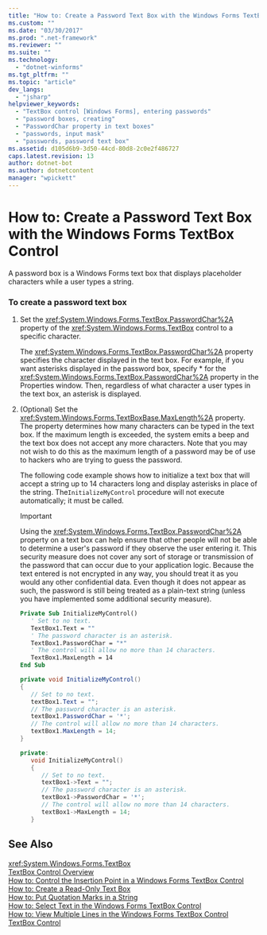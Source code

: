 ```yaml
---
title: "How to: Create a Password Text Box with the Windows Forms TextBox Control | Microsoft Docs"
ms.custom: ""
ms.date: "03/30/2017"
ms.prod: ".net-framework"
ms.reviewer: ""
ms.suite: ""
ms.technology: 
  - "dotnet-winforms"
ms.tgt_pltfrm: ""
ms.topic: "article"
dev_langs: 
  - "jsharp"
helpviewer_keywords: 
  - "TextBox control [Windows Forms], entering passwords"
  - "password boxes, creating"
  - "PasswordChar property in text boxes"
  - "passwords, input mask"
  - "passwords, password text box"
ms.assetid: d105d6b9-3d50-44cd-80d8-2c0e2f486727
caps.latest.revision: 13
author: dotnet-bot
ms.author: dotnetcontent
manager: "wpickett"
---
```

# How to: Create a Password Text Box with the Windows Forms TextBox Control
A password box is a Windows Forms text box that displays placeholder characters while a user types a string.  
  
### To create a password text box  
  
1.  Set the <xref:System.Windows.Forms.TextBox.PasswordChar%2A> property of the <xref:System.Windows.Forms.TextBox> control to a specific character.  
  
     The <xref:System.Windows.Forms.TextBox.PasswordChar%2A> property specifies the character displayed in the text box. For example, if you want asterisks displayed in the password box, specify * for the <xref:System.Windows.Forms.TextBox.PasswordChar%2A> property in the Properties window. Then, regardless of what character a user types in the text box, an asterisk is displayed.  
  
2.  (Optional) Set the <xref:System.Windows.Forms.TextBoxBase.MaxLength%2A> property. The property determines how many characters can be typed in the text box. If the maximum length is exceeded, the system emits a beep and the text box does not accept any more characters. Note that you may not wish to do this as the maximum length of a password may be of use to hackers who are trying to guess the password.  
  
     The following code example shows how to initialize a text box that will accept a string up to 14 characters long and display asterisks in place of the string. The`InitializeMyControl` procedure will not execute automatically; it must be called.  
  
    > [!IMPORTANT]
    >  Using the <xref:System.Windows.Forms.TextBox.PasswordChar%2A> property on a text box can help ensure that other people will not be able to determine a user's password if they observe the user entering it. This security measure does not cover any sort of storage or transmission of the password that can occur due to your application logic. Because the text entered is not encrypted in any way, you should treat it as you would any other confidential data. Even though it does not appear as such, the password is still being treated as a plain-text string (unless you have implemented some additional security measure).  
  
    ```vb  
    Private Sub InitializeMyControl()  
       ' Set to no text.  
       TextBox1.Text = ""  
       ' The password character is an asterisk.  
       TextBox1.PasswordChar = "*"  
       ' The control will allow no more than 14 characters.  
       TextBox1.MaxLength = 14  
    End Sub  
    ```  
  
    ```csharp  
    private void InitializeMyControl()  
    {  
       // Set to no text.  
       textBox1.Text = "";  
       // The password character is an asterisk.  
       textBox1.PasswordChar = '*';  
       // The control will allow no more than 14 characters.  
       textBox1.MaxLength = 14;  
    }  
    ```  
  
    ```cpp  
    private:  
       void InitializeMyControl()  
       {  
          // Set to no text.  
          textBox1->Text = "";  
          // The password character is an asterisk.  
          textBox1->PasswordChar = '*';  
          // The control will allow no more than 14 characters.  
          textBox1->MaxLength = 14;  
       }  
    ```  
  
## See Also  
 <xref:System.Windows.Forms.TextBox>   
 [TextBox Control Overview](../../../../docs/framework/winforms/controls/textbox-control-overview-windows-forms.md)   
 [How to: Control the Insertion Point in a Windows Forms TextBox Control](../../../../docs/framework/winforms/controls/how-to-control-the-insertion-point-in-a-windows-forms-textbox-control.md)   
 [How to: Create a Read-Only Text Box](../../../../docs/framework/winforms/controls/how-to-create-a-read-only-text-box-windows-forms.md)   
 [How to: Put Quotation Marks in a String](../../../../docs/framework/winforms/controls/how-to-put-quotation-marks-in-a-string-windows-forms.md)   
 [How to: Select Text in the Windows Forms TextBox Control](../../../../docs/framework/winforms/controls/how-to-select-text-in-the-windows-forms-textbox-control.md)   
 [How to: View Multiple Lines in the Windows Forms TextBox Control](../../../../docs/framework/winforms/controls/how-to-view-multiple-lines-in-the-windows-forms-textbox-control.md)   
 [TextBox Control](../../../../docs/framework/winforms/controls/textbox-control-windows-forms.md)
